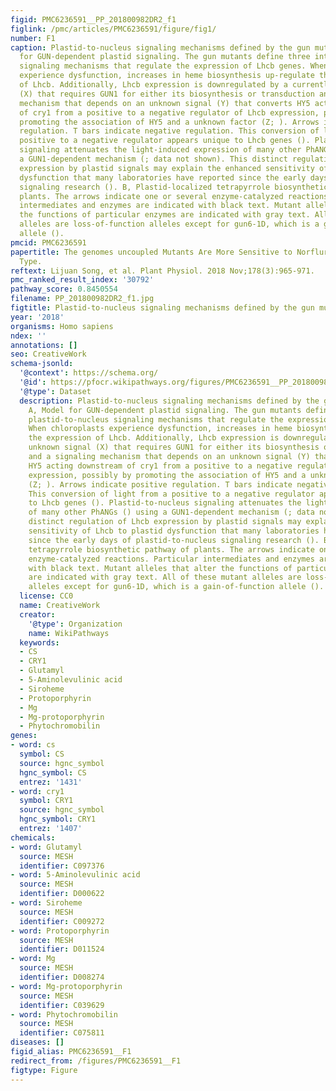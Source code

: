 ```yaml
---
figid: PMC6236591__PP_201800982DR2_f1
figlink: /pmc/articles/PMC6236591/figure/fig1/
number: F1
caption: Plastid-to-nucleus signaling mechanisms defined by the gun mutants. A, Model
  for GUN-dependent plastid signaling. The gun mutants define three interacting plastid-to-nucleus
  signaling mechanisms that regulate the expression of Lhcb genes. When chloroplasts
  experience dysfunction, increases in heme biosynthesis up-regulate the expression
  of Lhcb. Additionally, Lhcb expression is downregulated by a currently unknown signal
  (X) that requires GUN1 for either its biosynthesis or transduction and a signaling
  mechanism that depends on an unknown signal (Y) that converts HY5 acting downstream
  of cry1 from a positive to a negative regulator of Lhcb expression, possibly by
  promoting the association of HY5 and a unknown factor (Z; ). Arrows indicate positive
  regulation. T bars indicate negative regulation. This conversion of light from a
  positive to a negative regulator appears unique to Lhcb genes (). Plastid-to-nucleus
  signaling attenuates the light-induced expression of many other PhANGs () using
  a GUN1-dependent mechanism (; data not shown). This distinct regulation of Lhcb
  expression by plastid signals may explain the enhanced sensitivity of Lhcb to plastid
  dysfunction that many laboratories have reported since the early days of plastid-to-nucleus
  signaling research (). B, Plastid-localized tetrapyrrole biosynthetic pathway of
  plants. The arrows indicate one or several enzyme-catalyzed reactions. Particular
  intermediates and enzymes are indicated with black text. Mutant alleles that alter
  the functions of particular enzymes are indicated with gray text. All of these mutant
  alleles are loss-of-function alleles except for gun6-1D, which is a gain-of-function
  allele ().
pmcid: PMC6236591
papertitle: The genomes uncoupled Mutants Are More Sensitive to Norflurazon Than Wild
  Type.
reftext: Lijuan Song, et al. Plant Physiol. 2018 Nov;178(3):965-971.
pmc_ranked_result_index: '30792'
pathway_score: 0.8450554
filename: PP_201800982DR2_f1.jpg
figtitle: Plastid-to-nucleus signaling mechanisms defined by the gun mutants
year: '2018'
organisms: Homo sapiens
ndex: ''
annotations: []
seo: CreativeWork
schema-jsonld:
  '@context': https://schema.org/
  '@id': https://pfocr.wikipathways.org/figures/PMC6236591__PP_201800982DR2_f1.html
  '@type': Dataset
  description: Plastid-to-nucleus signaling mechanisms defined by the gun mutants.
    A, Model for GUN-dependent plastid signaling. The gun mutants define three interacting
    plastid-to-nucleus signaling mechanisms that regulate the expression of Lhcb genes.
    When chloroplasts experience dysfunction, increases in heme biosynthesis up-regulate
    the expression of Lhcb. Additionally, Lhcb expression is downregulated by a currently
    unknown signal (X) that requires GUN1 for either its biosynthesis or transduction
    and a signaling mechanism that depends on an unknown signal (Y) that converts
    HY5 acting downstream of cry1 from a positive to a negative regulator of Lhcb
    expression, possibly by promoting the association of HY5 and a unknown factor
    (Z; ). Arrows indicate positive regulation. T bars indicate negative regulation.
    This conversion of light from a positive to a negative regulator appears unique
    to Lhcb genes (). Plastid-to-nucleus signaling attenuates the light-induced expression
    of many other PhANGs () using a GUN1-dependent mechanism (; data not shown). This
    distinct regulation of Lhcb expression by plastid signals may explain the enhanced
    sensitivity of Lhcb to plastid dysfunction that many laboratories have reported
    since the early days of plastid-to-nucleus signaling research (). B, Plastid-localized
    tetrapyrrole biosynthetic pathway of plants. The arrows indicate one or several
    enzyme-catalyzed reactions. Particular intermediates and enzymes are indicated
    with black text. Mutant alleles that alter the functions of particular enzymes
    are indicated with gray text. All of these mutant alleles are loss-of-function
    alleles except for gun6-1D, which is a gain-of-function allele ().
  license: CC0
  name: CreativeWork
  creator:
    '@type': Organization
    name: WikiPathways
  keywords:
  - CS
  - CRY1
  - Glutamyl
  - 5-Aminolevulinic acid
  - Siroheme
  - Protoporphyrin
  - Mg
  - Mg-protoporphyrin
  - Phytochromobilin
genes:
- word: cs
  symbol: CS
  source: hgnc_symbol
  hgnc_symbol: CS
  entrez: '1431'
- word: cry1
  symbol: CRY1
  source: hgnc_symbol
  hgnc_symbol: CRY1
  entrez: '1407'
chemicals:
- word: Glutamyl
  source: MESH
  identifier: C097376
- word: 5-Aminolevulinic acid
  source: MESH
  identifier: D000622
- word: Siroheme
  source: MESH
  identifier: C009272
- word: Protoporphyrin
  source: MESH
  identifier: D011524
- word: Mg
  source: MESH
  identifier: D008274
- word: Mg-protoporphyrin
  source: MESH
  identifier: C039629
- word: Phytochromobilin
  source: MESH
  identifier: C075811
diseases: []
figid_alias: PMC6236591__F1
redirect_from: /figures/PMC6236591__F1
figtype: Figure
---
```

